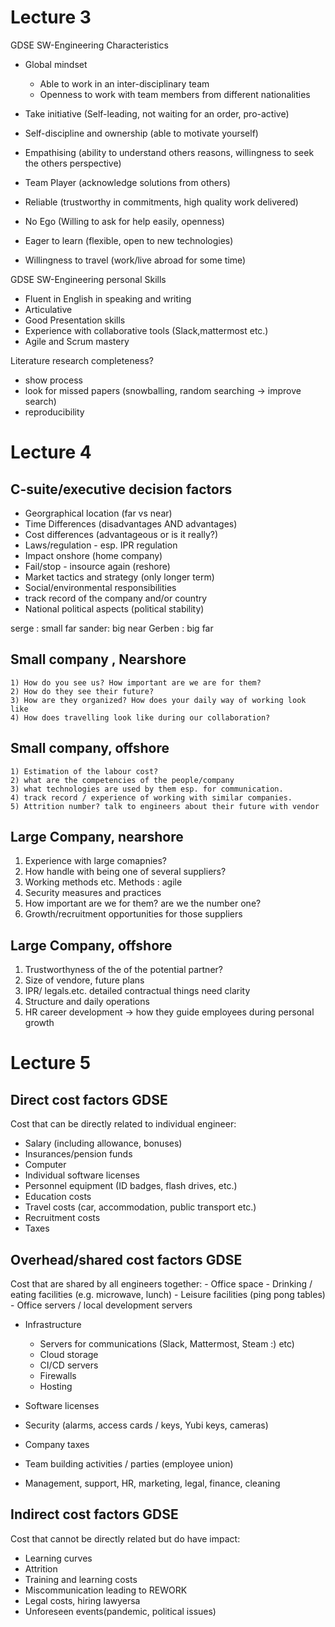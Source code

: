 

# Lecture 3  
GDSE SW-Engineering Characteristics

- Global mindset
    - Able to work in an inter-disciplinary team
    - Openness to work with team members from different nationalities

- Take initiative (Self-leading, not waiting for an order, pro-active)

- Self-discipline and ownership (able to motivate yourself)

- Empathising (ability to understand others reasons, willingness to seek the others perspective)

- Team Player (acknowledge solutions from others)

- Reliable (trustworthy in commitments, high quality work delivered)

- No Ego (Willing to ask for help easily, openness)

- Eager to learn (flexible, open to new technologies)

- Willingness to travel (work/live abroad for some time)

GDSE SW-Engineering personal Skills

- Fluent in English in speaking and writing
- Articulative
- Good Presentation skills
- Experience with collaborative tools (Slack,mattermost etc.)
- Agile and Scrum mastery


Literature research completeness?
- show process
- look for missed papers (snowballing, random searching -> improve search)
- reproducibility
 
 # Lecture 4

 ## C-suite/executive decision factors
 - Georgraphical location (far vs near)
 - Time Differences (disadvantages AND advantages)
 - Cost differences (advantageous or is it really?)
 - Laws/regulation - esp. IPR regulation
 - Impact onshore (home company)
 - Fail/stop - insource again (reshore)
 - Market tactics and strategy (only longer term)
 - Social/environmental responsibilities
 - track record of the company and/or country
 - National political aspects (political stability)

 serge : small far
 sander: big near
 Gerben : big far

## Small company , Nearshore
    1) How do you see us? How important are we are for them?
    2) How do they see their future?
    3) How are they organized? How does your daily way of working look like
    4) How does travelling look like during our collaboration?

## Small company, offshore
    1) Estimation of the labour cost?
    2) what are the competencies of the people/company
    3) what technologies are used by them esp. for communication.
    4) track record / experience of working with similar companies.
    5) Attrition number? talk to engineers about their future with vendor
    
## Large Company, nearshore
 1) Experience with large comapnies?     
 2) How handle with being one of several suppliers?
 3) Working methods etc. Methods : agile
 4) Security measures and practices
 5) How important are we for them? are we the number one?
 6) Growth/recruitment opportunities for those suppliers

 ## Large Company, offshore
 1) Trustworthyness of the of the potential partner?
 2) Size of vendore, future plans
 3) IPR/ legals.etc. detailed contractual things need clarity
 4) Structure and daily operations
 5) HR career development -> how they guide employees during personal growth
  
  # Lecture 5
  ## Direct cost factors GDSE
Cost that can be directly related to individual engineer:
- Salary (including allowance, bonuses)
- Insurances/pension funds
- Computer
- Individual software licenses
- Personnel equipment (ID badges, flash drives, etc.)
- Education costs
- Travel costs (car, accommodation, public transport etc.)
- Recruitment costs
- Taxes

## Overhead/shared cost factors GDSE
Cost that are shared by all engineers together:
    - Office space
    - Drinking / eating facilities (e.g. microwave, lunch)
    - Leisure facilities (ping pong tables)
    - Office servers / local development servers 
- Infrastructure
    - Servers for communications (Slack, Mattermost, Steam :) etc)
    - Cloud storage
    - CI/CD servers
    - Firewalls
    - Hosting

- Software licenses
- Security (alarms, access cards / keys, Yubi keys, cameras)
- Company taxes
- Team building activities / parties (employee union)
- Management, support, HR, marketing, legal, finance, cleaning

## Indirect cost factors GDSE
Cost that cannot be directly related but do have impact:
- Learning curves
- Attrition
- Training and learning costs
- Miscommunication leading to REWORK
- Legal costs, hiring lawyersa
- Unforeseen events(pandemic, political issues)
